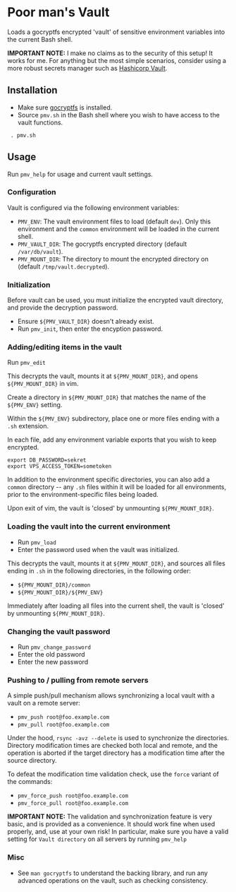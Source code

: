 # Poor man's Vault

Loads a gocryptfs encrypted 'vault' of sensitive environment variables into the
current Bash shell.

**IMPORTANT NOTE:** I make no claims as to the security of this setup! It works
for me. For anything but the most simple scenarios, consider using a more
robust secrets manager such as
[Hashicorp Vault](https://www.vaultproject.io).


## Installation

 * Make sure [gocryptfs](https://nuetzlich.net/gocryptfs) is installed.
 * Source ```pmv.sh``` in the Bash shell where you wish to have access to the
   vault functions.

```
 . pmv.sh
```


## Usage

Run ```pmv_help``` for usage and current vault settings.


### Configuration

Vault is configured via the following environment variables:

 *  ```PMV_ENV```: The vault environment files to load
    (default ```dev```). Only this environment and the ```common```
    environment will be loaded in the current shell.
 *  ```PMV_VAULT_DIR```: The gocryptfs encrypted directory
    (default ```/var/db/vault```).
 *  ```PMV_MOUNT_DIR```: The directory to mount the encrypted
    directory on (default ```/tmp/vault.decrypted```).


### Initialization

Before vault can be used, you must initialize the encrypted vault directory,
and provide the decryption password.

 * Ensure ```${PMV_VAULT_DIR}``` doesn't already exist.
 * Run ```pmv_init```, then enter the encyption password.


### Adding/editing items in the vault

Run ```pmv_edit```

This decrypts the vault, mounts it at ```${PMV_MOUNT_DIR}```, and opens
```${PMV_MOUNT_DIR}``` in vim.

Create a directory in ```${PMV_MOUNT_DIR}``` that matches the name of the
```${PMV_ENV}``` setting.

Within the ```${PMV_ENV}``` subdirectory, place one or more files ending
with a ```.sh``` extension.

In each file, add any environment variable exports that you wish to keep
encrypted.

```
export DB_PASSWORD=sekret
export VPS_ACCESS_TOKEN=sometoken
```

In addition to the environment specific directories, you can also add a
```common``` directory -- any ```.sh``` files within it will be loaded for all
environments, prior to the environment-specific files being loaded.

Upon exit of vim, the vault is 'closed' by unmounting ```${PMV_MOUNT_DIR}```.


### Loading the vault into the current environment

 * Run ```pmv_load```
 * Enter the password used when the vault was initialized.

This decrypts the vault, mounts it at ```${PMV_MOUNT_DIR}```, and sources all
files ending in ```.sh``` in the following directories, in the following order:

 * ```${PMV_MOUNT_DIR}/common```
 * ```${PMV_MOUNT_DIR}/${PMV_ENV}```


Immediately after loading all files into the current shell, the vault is
'closed' by unmounting ```${PMV_MOUNT_DIR}```.

### Changing the vault password

 * Run ```pmv_change_password```
 * Enter the old password
 * Enter the new password

### Pushing to / pulling from remote servers

A simple push/pull mechanism allows synchronizing a local vault with a vault on
a remote server:

 * ```pmv_push root@foo.example.com```
 * ```pmv_pull root@foo.example.com```

Under the hood, ```rsync -avz --delete``` is used to synchronize the
directories. Directory modification times are checked both local and remote, and
the operation is aborted if the target directory has a modification time after
the source directory.

To defeat the modification time validation check, use the ```force``` variant
of the commands:

 * ```pmv_force_push root@foo.example.com```
 * ```pmv_force_pull root@foo.example.com```

**IMPORTANT NOTE:** The validation and synchronization feature is very basic,
and is provided as a convenience. It should work fine when used properly, and,
use at your own risk! In particular, make sure you have a valid setting for
```Vault directory``` on all servers by running ```pmv_help```

### Misc

  * See ```man gocryptfs``` to understand the backing library, and run any
    advanced operations on the vault, such as checking consistency.
